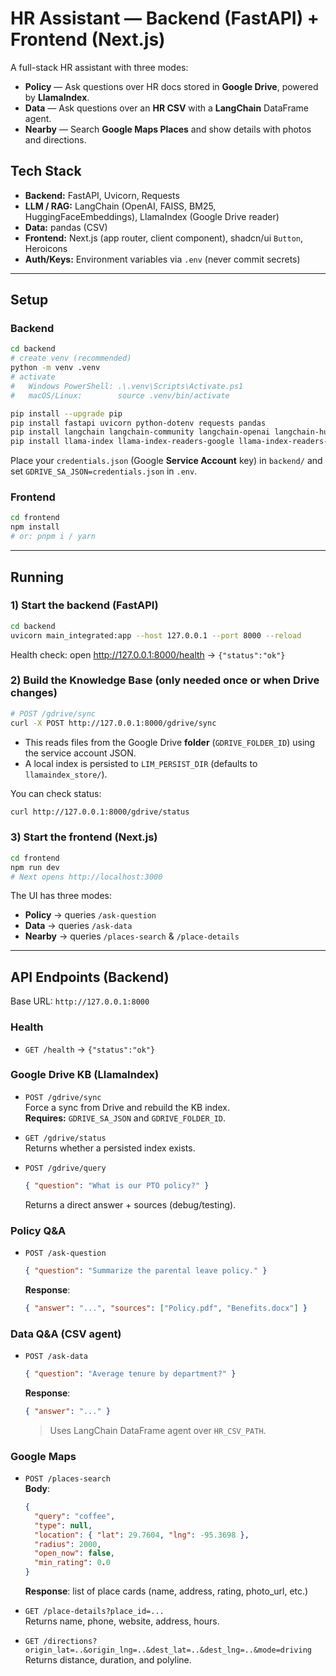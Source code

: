 # HR Assistant — Backend (FastAPI) + Frontend (Next.js)

A full-stack HR assistant with three modes:

- **Policy** — Ask questions over HR docs stored in **Google Drive**, powered by **LlamaIndex**.
- **Data** — Ask questions over an **HR CSV** with a **LangChain** DataFrame agent.
- **Nearby** — Search **Google Maps Places** and show details with photos and directions.

## Tech Stack

- **Backend:** FastAPI, Uvicorn, Requests  
- **LLM / RAG:** LangChain (OpenAI, FAISS, BM25, HuggingFaceEmbeddings), LlamaIndex (Google Drive reader)  
- **Data:** pandas (CSV)  
- **Frontend:** Next.js (app router, client component), shadcn/ui `Button`, Heroicons  
- **Auth/Keys:** Environment variables via `.env` (never commit secrets)

---

## Setup

### Backend

```bash
cd backend
# create venv (recommended)
python -m venv .venv
# activate
#   Windows PowerShell: .\.venv\Scripts\Activate.ps1
#   macOS/Linux:        source .venv/bin/activate

pip install --upgrade pip
pip install fastapi uvicorn python-dotenv requests pandas
pip install langchain langchain-community langchain-openai langchain-huggingface faiss-cpu
pip install llama-index llama-index-readers-google llama-index-readers-file
```

Place your `credentials.json` (Google **Service Account** key) in `backend/` and set `GDRIVE_SA_JSON=credentials.json` in `.env`.

### Frontend

```bash
cd frontend
npm install
# or: pnpm i / yarn
```

---

## Running

### 1) Start the backend (FastAPI)

```bash
cd backend
uvicorn main_integrated:app --host 127.0.0.1 --port 8000 --reload
```

Health check: open http://127.0.0.1:8000/health → `{"status":"ok"}`

### 2) Build the Knowledge Base (only needed once or when Drive changes)

```bash
# POST /gdrive/sync
curl -X POST http://127.0.0.1:8000/gdrive/sync
```

- This reads files from the Google Drive **folder** (`GDRIVE_FOLDER_ID`) using the service account JSON.
- A local index is persisted to `LIM_PERSIST_DIR` (defaults to `llamaindex_store/`).

You can check status:

```bash
curl http://127.0.0.1:8000/gdrive/status
```

### 3) Start the frontend (Next.js)

```bash
cd frontend
npm run dev
# Next opens http://localhost:3000
```

The UI has three modes:
- **Policy** → queries `/ask-question`
- **Data** → queries `/ask-data`
- **Nearby** → queries `/places-search` & `/place-details`

---

## API Endpoints (Backend)

Base URL: `http://127.0.0.1:8000`

### Health

- `GET /health` → `{"status":"ok"}`

### Google Drive KB (LlamaIndex)

- `POST /gdrive/sync`  
  Force a sync from Drive and rebuild the KB index.  
  **Requires:** `GDRIVE_SA_JSON` and `GDRIVE_FOLDER_ID`.

- `GET /gdrive/status`  
  Returns whether a persisted index exists.

- `POST /gdrive/query`  
  ```json
  { "question": "What is our PTO policy?" }
  ```
  Returns a direct answer + sources (debug/testing).

### Policy Q&A

- `POST /ask-question`  
  ```json
  { "question": "Summarize the parental leave policy." }
  ```
  **Response**:
  ```json
  { "answer": "...", "sources": ["Policy.pdf", "Benefits.docx"] }
  ```

### Data Q&A (CSV agent)

- `POST /ask-data`  
  ```json
  { "question": "Average tenure by department?" }
  ```
  **Response**:
  ```json
  { "answer": "..." }
  ```
  > Uses LangChain DataFrame agent over `HR_CSV_PATH`.

### Google Maps

- `POST /places-search`  
  **Body**:
  ```json
  {
    "query": "coffee",
    "type": null,
    "location": { "lat": 29.7604, "lng": -95.3698 },
    "radius": 2000,
    "open_now": false,
    "min_rating": 0.0
  }
  ```
  **Response**: list of place cards (name, address, rating, photo_url, etc.)

- `GET /place-details?place_id=...`  
  Returns name, phone, website, address, hours.

- `GET /directions?origin_lat=..&origin_lng=..&dest_lat=..&dest_lng=..&mode=driving`  
  Returns distance, duration, and polyline.

